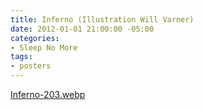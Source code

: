 ```yaml
---
title: Inferno (Illustration Will Varner)
date: 2012-01-01 21:00:00 -05:00
categories:
- Sleep No More
tags:
- posters
---
```


[Inferno-203.webp](/uploads/Inferno-203.webp)